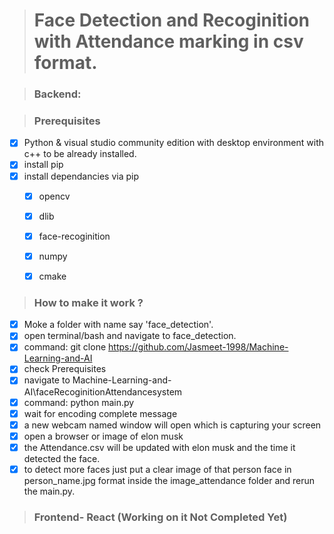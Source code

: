 > # Face Detection and Recoginition with Attendance marking in csv format.

> ### Backend:

> ### Prerequisites

- [x] Python & visual studio community edition with desktop environment with c++ to be already installed.
- [x] install pip
- [x] install dependancies via pip
  - [x] opencv
  - [x] dlib
  - [x] face-recoginition
  - [x] numpy
  - [x] cmake
          

> ### How to make it work ?

- [x] Moke a folder with name say 'face_detection'.
- [x] open terminal/bash and navigate to face_detection.
- [x] command: git clone https://github.com/Jasmeet-1998/Machine-Learning-and-AI
- [x] check Prerequisites
- [x] navigate to Machine-Learning-and-AI\faceRecoginitionAttendancesystem 
- [x] command: python main.py
- [x] wait for encoding complete message 
- [x] a new webcam named window will open which is capturing your screen
- [x] open a browser or image of elon musk
- [x] the Attendance.csv will be updated with elon musk and the time it detected the face.
- [x] to detect more faces just put a clear image of that person face in person_name.jpg format inside the image_attendance folder and rerun the main.py.        

> ### Frontend- React (Working on it Not Completed Yet)

 


